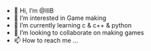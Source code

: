 - 👋 Hi, I’m @IllB
- 👀 I’m interested in Game making
- 🌱 I’m currently learning c & c++ & python
- 💞️ I’m looking to collaborate on making games
- 📫 How to reach me ...

<!---
illbok/illbok is a ✨ special ✨ repository because its `README.md` (this file) appears on your GitHub profile.
You can click the Preview link to take a look at your changes.
--->
